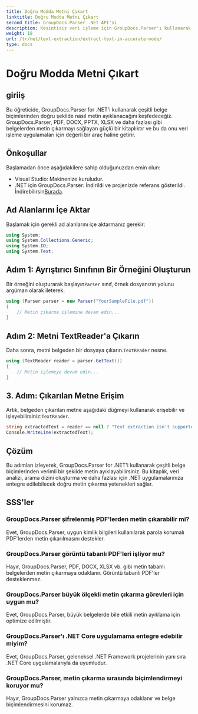 ```yaml
---
title: Doğru Modda Metni Çıkart
linktitle: Doğru Modda Metni Çıkart
second_title: GroupDocs.Parser .NET API'si
description: Kesintisiz veri işleme için GroupDocs.Parser'ı kullanarak .NET'teki belgelerden metni nasıl doğru bir şekilde çıkaracağınızı öğrenin.
weight: 18
url: /tr/net/text-extraction/extract-text-in-accurate-mode/
type: docs
---
```

# Doğru Modda Metni Çıkart

## giriiş
Bu öğreticide, GroupDocs.Parser for .NET'i kullanarak çeşitli belge biçimlerinden doğru şekilde nasıl metin ayıklanacağını keşfedeceğiz. GroupDocs.Parser, PDF, DOCX, PPTX, XLSX ve daha fazlası gibi belgelerden metin çıkarmayı sağlayan güçlü bir kitaplıktır ve bu da onu veri işleme uygulamaları için değerli bir araç haline getirir.
## Önkoşullar
Başlamadan önce aşağıdakilere sahip olduğunuzdan emin olun:
- Visual Studio: Makinenize kuruludur.
-  .NET için GroupDocs.Parser: İndirildi ve projenizde referans gösterildi. İndirebilirsin[Burada](https://releases.groupdocs.com/parser/net/).

## Ad Alanlarını İçe Aktar
Başlamak için gerekli ad alanlarını içe aktarmanız gerekir:
```csharp
using System;
using System.Collections.Generic;
using System.IO;
using System.Text;
```
## Adım 1: Ayrıştırıcı Sınıfının Bir Örneğini Oluşturun
 Bir örneğini oluşturarak başlayın`Parser` sınıf, örnek dosyanızın yolunu argüman olarak ileterek.
```csharp
using (Parser parser = new Parser("YourSampleFile.pdf"))
{
    // Metin çıkarma işlemine devam edin...
}
```
## Adım 2: Metni TextReader'a Çıkarın
 Daha sonra, metni belgeden bir dosyaya çıkarın.`TextReader` nesne.
```csharp
using (TextReader reader = parser.GetText())
{
    // Metin işlemeye devam edin...
}
```
## 3. Adım: Çıkarılan Metne Erişim
 Artık, belgeden çıkarılan metne aşağıdaki düğmeyi kullanarak erişebilir ve işleyebilirsiniz:`TextReader`.
```csharp
string extractedText = reader == null ? "Text extraction isn't supported" : reader.ReadToEnd();
Console.WriteLine(extractedText);
```

## Çözüm
Bu adımları izleyerek, GroupDocs.Parser for .NET'i kullanarak çeşitli belge biçimlerinden verimli bir şekilde metin ayıklayabilirsiniz. Bu kitaplık, veri analizi, arama dizini oluşturma ve daha fazlası için .NET uygulamalarınıza entegre edilebilecek doğru metin çıkarma yetenekleri sağlar.

## SSS'ler
### GroupDocs.Parser şifrelenmiş PDF'lerden metin çıkarabilir mi?
Evet, GroupDocs.Parser, uygun kimlik bilgileri kullanılarak parola korumalı PDF'lerden metin çıkarılmasını destekler.
### GroupDocs.Parser görüntü tabanlı PDF'leri işliyor mu?
Hayır, GroupDocs.Parser, PDF, DOCX, XLSX vb. gibi metin tabanlı belgelerden metin çıkarmaya odaklanır. Görüntü tabanlı PDF'ler desteklenmez.
### GroupDocs.Parser büyük ölçekli metin çıkarma görevleri için uygun mu?
Evet, GroupDocs.Parser, büyük belgelerde bile etkili metin ayıklama için optimize edilmiştir.
### GroupDocs.Parser'ı .NET Core uygulamama entegre edebilir miyim?
Evet, GroupDocs.Parser, geleneksel .NET Framework projelerinin yanı sıra .NET Core uygulamalarıyla da uyumludur.
### GroupDocs.Parser, metin çıkarma sırasında biçimlendirmeyi koruyor mu?
Hayır, GroupDocs.Parser yalnızca metin çıkarmaya odaklanır ve belge biçimlendirmesini korumaz.